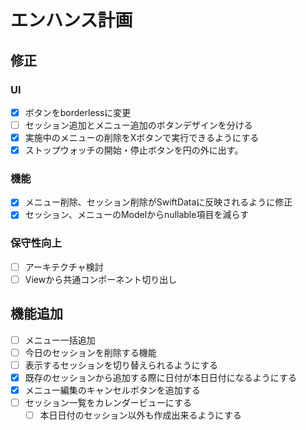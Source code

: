 # エンハンス計画
## 修正
### UI
- [x] ボタンをborderlessに変更
- [ ] セッション追加とメニュー追加のボタンデザインを分ける
- [x] 実施中のメニューの削除をXボタンで実行できるようにする
- [x] ストップウォッチの開始・停止ボタンを円の外に出す。
### 機能
- [x] メニュー削除、セッション削除がSwiftDataに反映されるように修正
- [x] セッション、メニューのModelからnullable項目を減らす

### 保守性向上
- [ ] アーキテクチャ検討
- [ ] Viewから共通コンポーネント切り出し

## 機能追加
- [ ] メニュー一括追加
- [ ] 今日のセッションを削除する機能
- [ ] 表示するセッションを切り替えられるようにする
- [x] 既存のセッションから追加する際に日付が本日日付になるようにする
- [x] メニュー編集のキャンセルボタンを追加する
- [ ] セッション一覧をカレンダービューにする
  - [ ] 本日日付のセッション以外も作成出来るようにする
